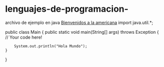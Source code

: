 # lenguajes-de-programacion-

archivo de ejemplo en java
[Bienvenidos a la americana](https://americana.edu.co/portal/)
import java.util.*;

public class Main {
    public static void main(String[] args) throws Exception {
        // Your code here!
        
        System.out.println("Hola Mundo");
    }
}
